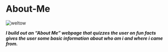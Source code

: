 # About-Me

<img src="https://media.tenor.com/images/bde37cc831dc9cd08f50c3dc528d797c/tenor.gif" alt="weltow">

***I build out an “About Me” webpage that quizzes the user on fun facts gives the user some basic information about who am i and where i came from.*** 